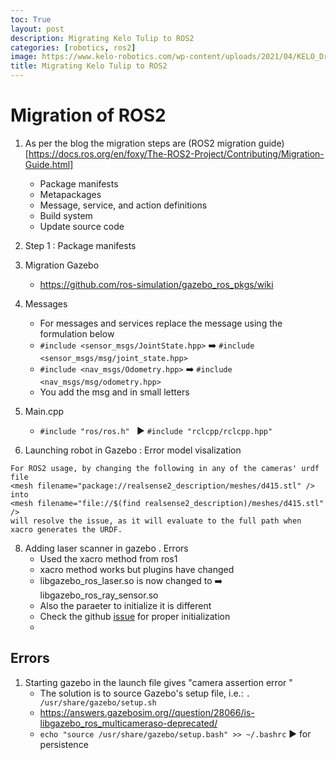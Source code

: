 ```yaml
---
toc: True
layout: post
description: Migrating Kelo Tulip to ROS2
categories: [robotics, ros2]
image: https://www.kelo-robotics.com/wp-content/uploads/2021/04/KELO_Drives_2_cropped.jpg
title: Migrating Kelo Tulip to ROS2
---
```



# Migration of ROS2

1. As per the blog the migration steps are (ROS2 migration guide)[https://docs.ros.org/en/foxy/The-ROS2-Project/Contributing/Migration-Guide.html]
    * Package manifests
    * Metapackages
    * Message, service, and action definitions
    * Build system
    * Update source code
3. Step 1 : Package manifests

4. Migration Gazebo
   * https://github.com/ros-simulation/gazebo_ros_pkgs/wiki

5. Messages 
   * For messages and services replace the message using the formulation below
   * ``` #include <sensor_msgs/JointState.hpp> ``` ➡️ ``` #include <sensor_msgs/msg/joint_state.hpp> ```
   * ``` #include <nav_msgs/Odometry.hpp> ``` ➡️ ``` #include <nav_msgs/msg/odometry.hpp> ```
   * You add the msg and in small letters

6. Main.cpp
   * ``` #include "ros/ros.h"  ``` ▶️ ``` #include "rclcpp/rclcpp.hpp" ```

7. Launching robot in Gazebo : Error model visalization 
```
For ROS2 usage, by changing the following in any of the cameras' urdf file
<mesh filename="package://realsense2_description/meshes/d415.stl" />
into
<mesh filename="file://$(find realsense2_description)/meshes/d415.stl" />
will resolve the issue, as it will evaluate to the full path when xacro generates the URDF.
```

8. Adding laser scanner in gazebo . Errors
    * Used the xacro method from ros1 
    * xacro method works but plugins have changed 
    * libgazebo_ros_laser.so is now changed to ➡️ libgazebo_ros_ray_sensor.so
    * Also the paraeter to initialize it is different 
    * Check the github [issue](https://github.com/ros-simulation/gazebo_ros_pkgs/issues/1266#issuecomment-826249858) for proper initialization
    * 

## Errors 
1. Starting gazebo in the launch file gives "camera assertion error "
    * The solution is to source Gazebo's setup file, i.e.: ```. /usr/share/gazebo/setup.sh```
    * https://answers.gazebosim.org//question/28066/is-libgazebo_ros_multicameraso-deprecated/
    * ``` echo "source /usr/share/gazebo/setup.bash" >> ~/.bashrc ``` ▶️ for persistence 
